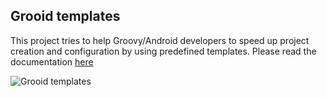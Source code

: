 Grooid templates
-----------------

This project tries to help Groovy/Android developers to speed up
project creation and configuration by using predefined
templates. Please read the
documentation [here](http://grooida.github.io/grooid-templates/)

![Grooid templates](https://github.com/grooida/grooid-templates/raw/release_1_1_7/docs/imgs/grooid-templates.png)
